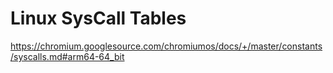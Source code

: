 # Linux SysCall Tables
https://chromium.googlesource.com/chromiumos/docs/+/master/constants/syscalls.md#arm64-64_bit